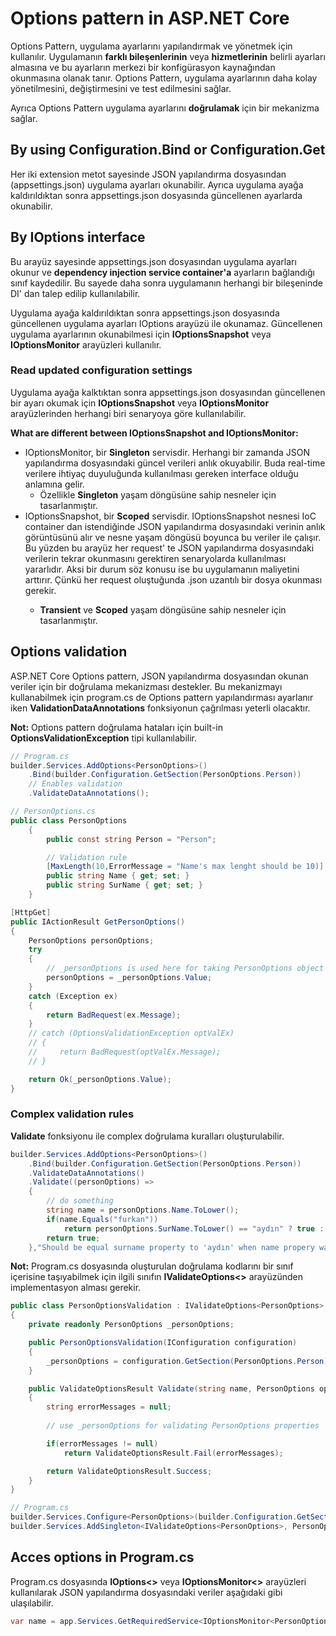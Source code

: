 # Options pattern in ASP.NET Core
Options Pattern, uygulama ayarlarını yapılandırmak ve yönetmek için kullanılır. Uygulamanın **farklı bileşenlerinin** veya **hizmetlerinin** belirli ayarları almasına ve bu ayarların merkezi bir konfigürasyon kaynağından okunmasına olanak tanır. Options Pattern, uygulama ayarlarının daha kolay yönetilmesini, değiştirmesini ve test edilmesini sağlar.

Ayrıca Options Pattern uygulama ayarlarını **doğrulamak** için bir mekanizma sağlar.

## By using Configuration.Bind or Configuration.Get<T>
Her iki extension metot sayesinde JSON yapılandırma dosyasından (appsettings.json) uygulama ayarları okunabilir. Ayrıca uygulama ayağa kaldırıldıktan sonra appsettings.json dosyasında güncellenen ayarlarda okunabilir.

## By IOptions<T> interface
Bu arayüz sayesinde appsettings.json dosyasından uygulama ayarları okunur ve **dependency injection service container'a** ayarların bağlandığı sınıf kaydedilir. Bu sayede daha sonra uygulamanın herhangi bir bileşeninde DI' dan talep edilip kullanılabilir.

Uygulama ayağa kaldırıldıktan sonra appsettings.json dosyasında güncellenen uygulama ayarları IOptions<T> arayüzü ile okunamaz. Güncellenen uygulama ayarlarının okunabilmesi için **IOptionsSnapshot** veya **IOptionsMonitor** arayüzleri kullanılır.

### Read updated configuration settings
Uygulama ayağa kalktıktan sonra appsettings.json dosyasından güncellenen bir ayarı okumak için **IOptionsSnapshot** veya **IOptionsMonitor** arayüzlerinden herhangi biri senaryoya göre kullanılabilir.

**What are different between IOptionsSnapshot and IOptionsMonitor:**

* IOptionsMonitor, bir **Singleton** servisdir. Herhangi bir zamanda JSON yapılandırma dosyasındaki güncel verileri anlık okuyabilir. Buda real-time verilere ihtiyaç duyuluğunda kullanılması gereken interface olduğu anlamına gelir. 
    - Özellikle **Singleton** yaşam döngüsüne sahip nesneler için tasarlanmıştır. 
* IOptionsSnapshot, bir **Scoped** servisdir. IOptionsSnapshot<T> nesnesi IoC container dan istendiğinde JSON yapılandırma dosyasındaki verinin anlık görüntüsünü alır ve nesne yaşam döngüsü boyunca bu veriler ile çalışır. Bu yüzden bu arayüz her request' te JSON yapılandırma dosyasındaki verilerin tekrar okunmasını gerektiren senaryolarda kullanılması yararlıdır. Aksi bir durum söz konusu ise bu uygulamanın maliyetini arttırır. Çünkü her request oluştuğunda .json uzantılı bir dosya okunması gerekir. 
    - **Transient** ve **Scoped** yaşam döngüsüne sahip nesneler için tasarlanmıştır.

## Options validation
ASP.NET Core Options pattern, JSON yapılandırma dosyasından okunan veriler için bir doğrulama mekanizması destekler. Bu mekanizmayı kullanabilmek için program.cs de Options pattern yapılandırması ayarlanır iken **ValidationDataAnnotations** fonksiyonun çağrılması yeterli olacaktır. 

**Not:** Options pattern doğrulama hataları için built-in **OptionsValidationException** tipi kullanılabilir.

```csharp
// Program.cs
builder.Services.AddOptions<PersonOptions>()
    .Bind(builder.Configuration.GetSection(PersonOptions.Person))
    // Enables validation
    .ValidateDataAnnotations();
```

```csharp
// PersonOptions.cs
public class PersonOptions
    {
        public const string Person = "Person";

        // Validation rule
        [MaxLength(10,ErrorMessage = "Name's max lenght should be 10)]
        public string Name { get; set; }
        public string SurName { get; set; }
    }
```

```csharp
[HttpGet]
public IActionResult GetPersonOptions()
{
    PersonOptions personOptions;
    try
    {
        // _personOptions is used here for taking PersonOptions object from DI container
        personOptions = _personOptions.Value;
    }
    catch (Exception ex)
    {
        return BadRequest(ex.Message);
    }
    // catch (OptionsValidationException optValEx)
    // {
    //     return BadRequest(optValEx.Message);
    // }

    return Ok(_personOptions.Value);
}
```

### Complex validation rules
**Validate** fonksiyonu ile complex doğrulama kuralları oluşturulabilir.

```csharp 
builder.Services.AddOptions<PersonOptions>()
    .Bind(builder.Configuration.GetSection(PersonOptions.Person))
    .ValidateDataAnnotations()
    .Validate((personOptions) =>
    {
        // do something
        string name = personOptions.Name.ToLower();
        if(name.Equals("furkan"))
            return personOptions.SurName.ToLower() == "aydın" ? true : false;  
        return true;  
    },"Should be equal surname property to 'aydın' when name propery was 'furkan'");
```

**Not:** Program.cs dosyasında oluşturulan doğrulama kodlarını bir sınıf içerisine taşıyabilmek için ilgili sınıfın **IValidateOptions<>** arayüzünden implementasyon alması gerekir.

```csharp
public class PersonOptionsValidation : IValidateOptions<PersonOptions>
{
    private readonly PersonOptions _personOptions;

    public PersonOptionsValidation(IConfiguration configuration)
    {
        _personOptions = configuration.GetSection(PersonOptions.Person).Get<PersonOptions>();
    }

    public ValidateOptionsResult Validate(string name, PersonOptions options)
    {
        string errorMessages = null;
        
        // use _personOptions for validating PersonOptions properties

        if(errorMessages != null)
            return ValidateOptionsResult.Fail(errorMessages);

        return ValidateOptionsResult.Success;
    }
}
```

```csharp
// Program.cs
builder.Services.Configure<PersonOptions>(builder.Configuration.GetSection(PersonOptions.Person));
builder.Services.AddSingleton<IValidateOptions<PersonOptions>, PersonOptionsValidation>();
``` 

## Acces options in Program.cs
Program.cs dosyasında **IOptions<>** veya **IOptionsMonitor<>** arayüzleri kullanılarak JSON yapılandırma dosyasındaki veriler aşağıdaki gibi ulaşılabilir.

```csharp
var name = app.Services.GetRequiredService<IOptionsMonitor<PersonOptions>>().CurrentValue.Name;
```

